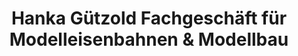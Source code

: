 ---
title: "Hanka Gützold Fachgeschäft für Modelleisenbahnen & Modellbau"
url: /zwickau/hanka-guetzold-fachgeschaeft-fuer-modelleisenbahnen-und-modellbau/
shop: Spielzeug
---